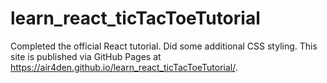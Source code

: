 # learn_react_ticTacToeTutorial

Completed the official React tutorial. Did some additional CSS styling. 
This site is published via GitHub Pages at https://air4den.github.io/learn_react_ticTacToeTutorial/. 
